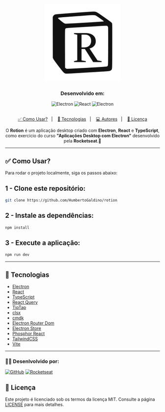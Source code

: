 <!DOCTYPE html>
<html lang="pt-BR">

<head>
  <meta charset="UTF-8">
  <meta name="viewport" content="width=device-width, initial-scale=1.0">
</head>

<body>

  <h1 align="center">
    <img alt="Logo do Projeto" title="Logo do Projeto" src="resources/icon.png" width="250px" />
  </h1>

  <h3 align="center">Desenvolvido em: </h3>

  <div align="center">
    <img alt="Electron" src="https://img.shields.io/badge/Electron-2B2E3A?style=for-the-badge&logo=electron&logoColor=9FEAF9">
    <img alt="React" src="https://img.shields.io/badge/React-20232A?style=for-the-badge&logo=react&logoColor=61DAFB">
    <img alt="Electron" src="https://img.shields.io/badge/TypeScript-007ACC?style=for-the-badge&logo=typescript&logoColor=white">     
  </div>

  <br>

  <p align="center">
    <a href="#como-usar">✅ Como Usar?</a>&nbsp;&nbsp;&nbsp;|&nbsp;&nbsp;&nbsp;
    <a href="#tecnologias">🚀 Tecnologias</a>&nbsp;&nbsp;&nbsp;|&nbsp;&nbsp;&nbsp;
    <a href="#autores">💻 Autores</a>&nbsp;&nbsp;&nbsp;|&nbsp;&nbsp;&nbsp;
    <a href="#licença">📝 Licença</a>
  </p>

  <p align="center">
    O <b>Rotion</b> é um aplicação desktop criado com <b>Electron</b>, <b>React</b> e <b>TypeScript</b>, como exercício do curso <b>"Aplicações Desktop com Electron"</b> desenvolvido pela <b>Rocketseat</b>.🚀
  </p>

  <hr />

  <h2 id="como-usar">✅ Como Usar?</h2>

  <p>Para rodar o projeto localmente, siga os passos abaixo:</p>


  
  ## 1 - Clone este repositório:
  ```bash
  git clone https://github.com/HumbertoGaldino/rotion
  ```

  ## 2 - Instale as dependências:

  ```bash
  npm install
  ```

  ## 3 - Execute a aplicação:
  
  ```bash
  npm run dev
  ```


  <hr />

  <h2 id="tecnologias">🚀 Tecnologias</h2>

  <ul>
    <li><a href="https://www.electronjs.org/pt/">Electron</a></li>
    <li><a href="https://pt-br.reactjs.org/">React</a></li>
    <li><a href="https://www.typescriptlang.org/">TypeScript</a></li>
    <li><a href="https://tanstack.com/query/v3/">React Query</a></li>
    <li><a href="https://tiptap.dev/">TipTap</a></li>
    <li><a href="https://github.com/lukeed/clsx">clsx</a></li>
    <li><a href="https://github.com/pacocoursey/cmdk">cmdk</a></li>
    <li><a href="https://github.com/daltonmenezes/electron-router-dom">Electron Router Dom</a></li>
    <li><a href="https://github.com/sindresorhus/electron-store">Electron Store</a></li>
    <li><a href="https://github.com/phosphor-icons/react">Phosphor React</a></li>
    <li><a href="https://tailwindcss.com/">TailwindCSS</a></li>
    <li><a href="https://vitejs.dev/">Vite</a></li>
  </ul>

  <hr />



 <h3 id="autores">👨‍💻 Desenlvolvido por:</h3>
 
  [![GitHub](https://img.shields.io/badge/Humberto-%23483D8B?style=for-the-badge)](https://github.com/HumbertoGaldino)
  [![Rocketseat](https://img.shields.io/badge/Rocketseat-%237159c1?style=for-the-badge&logo=rocket&logoColor=white)](https://www.rocketseat.com.br/)

  <h2 id="licença">📝 Licença</h2>

  <p>Este projeto é licenciado sob os termos da licença MIT. Consulte a página <a href="./LICENSE">LICENSE</a> para mais detalhes.</p>

</body>

</html>
